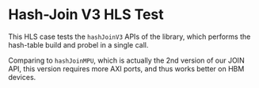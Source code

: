 # Hash-Join V3 HLS Test

This HLS case tests the `hashJoinV3` APIs of the library, which performs the hash-table build and probel in a single call.

Comparing to `hashJoinMPU`, which is actually the 2nd version of our JOIN API, this version requires more AXI ports,
and thus works better on HBM devices.

